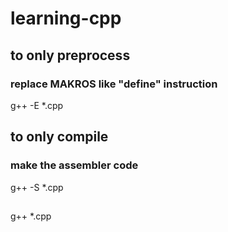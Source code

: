 # learning-cpp

## to only preprocess
### replace MAKROS like "define" instruction
g++ -E *.cpp

## to only compile
### make the assembler code
g++ -S *.cpp


## 
g++ *.cpp
